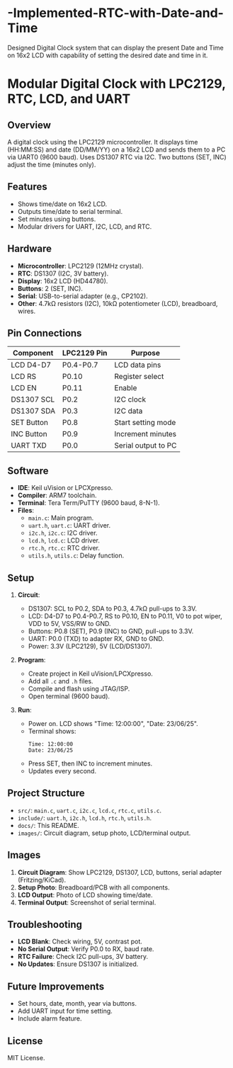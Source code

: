 # -Implemented-RTC-with-Date-and-Time
Designed Digital Clock system that can display the present Date and Time on 16x2 LCD with  capability of setting the desired date and time in it. 

# Modular Digital Clock with LPC2129, RTC, LCD, and UART

## Overview
A digital clock using the LPC2129 microcontroller. It displays time (HH:MM:SS) and date (DD/MM/YY) on a 16x2 LCD and sends them to a PC via UART0 (9600 baud). Uses DS1307 RTC via I2C. Two buttons (SET, INC) adjust the time (minutes only).

## Features
- Shows time/date on 16x2 LCD.
- Outputs time/date to serial terminal.
- Set minutes using buttons.
- Modular drivers for UART, I2C, LCD, and RTC.

## Hardware
- **Microcontroller**: LPC2129 (12MHz crystal).
- **RTC**: DS1307 (I2C, 3V battery).
- **Display**: 16x2 LCD (HD44780).
- **Buttons**: 2 (SET, INC).
- **Serial**: USB-to-serial adapter (e.g., CP2102).
- **Other**: 4.7kΩ resistors (I2C), 10kΩ potentiometer (LCD), breadboard, wires.

## Pin Connections
| Component   | LPC2129 Pin | Purpose                 |
|-------------|-------------|-------------------------|
| LCD D4-D7   | P0.4-P0.7   | LCD data pins          |
| LCD RS      | P0.10       | Register select        |
| LCD EN      | P0.11       | Enable                 |
| DS1307 SCL  | P0.2        | I2C clock              |
| DS1307 SDA  | P0.3        | I2C data               |
| SET Button  | P0.8        | Start setting mode     |
| INC Button  | P0.9        | Increment minutes      |
| UART TXD    | P0.0        | Serial output to PC    |

## Software
- **IDE**: Keil uVision or LPCXpresso.
- **Compiler**: ARM7 toolchain.
- **Terminal**: Tera Term/PuTTY (9600 baud, 8-N-1).
- **Files**:
  - `main.c`: Main program.
  - `uart.h`, `uart.c`: UART driver.
  - `i2c.h`, `i2c.c`: I2C driver.
  - `lcd.h`, `lcd.c`: LCD driver.
  - `rtc.h`, `rtc.c`: RTC driver.
  - `utils.h`, `utils.c`: Delay function.

## Setup
1. **Circuit**:
   - DS1307: SCL to P0.2, SDA to P0.3, 4.7kΩ pull-ups to 3.3V.
   - LCD: D4-D7 to P0.4-P0.7, RS to P0.10, EN to P0.11, V0 to pot wiper, VDD to 5V, VSS/RW to GND.
   - Buttons: P0.8 (SET), P0.9 (INC) to GND, pull-ups to 3.3V.
   - UART: P0.0 (TXD) to adapter RX, GND to GND.
   - Power: 3.3V (LPC2129), 5V (LCD/DS1307).

2. **Program**:
   - Create project in Keil uVision/LPCXpresso.
   - Add all `.c` and `.h` files.
   - Compile and flash using JTAG/ISP.
   - Open terminal (9600 baud).

3. **Run**:
   - Power on. LCD shows "Time: 12:00:00", "Date: 23/06/25".
   - Terminal shows:
     ```
     Time: 12:00:00
     Date: 23/06/25
     ```
   - Press SET, then INC to increment minutes.
   - Updates every second.

## Project Structure
- `src/`: `main.c`, `uart.c`, `i2c.c`, `lcd.c`, `rtc.c`, `utils.c`.
- `include/`: `uart.h`, `i2c.h`, `lcd.h`, `rtc.h`, `utils.h`.
- `docs/`: This README.
- `images/`: Circuit diagram, setup photo, LCD/terminal output.

## Images
1. **Circuit Diagram**: Show LPC2129, DS1307, LCD, buttons, serial adapter (Fritzing/KiCad).
2. **Setup Photo**: Breadboard/PCB with all components.
3. **LCD Output**: Photo of LCD showing time/date.
4. **Terminal Output**: Screenshot of serial terminal.

## Troubleshooting
- **LCD Blank**: Check wiring, 5V, contrast pot.
- **No Serial Output**: Verify P0.0 to RX, baud rate.
- **RTC Failure**: Check I2C pull-ups, 3V battery.
- **No Updates**: Ensure DS1307 is initialized.

## Future Improvements
- Set hours, date, month, year via buttons.
- Add UART input for time setting.
- Include alarm feature.

## License
MIT License.
